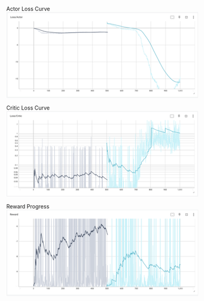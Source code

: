 Actor Loss Curve
![Alt text](curves/image-1.png)

Critic Loss Curve
![Alt text](curves/image-2.png)

Reward Progress
![Alt text](curves/image-3.png)


